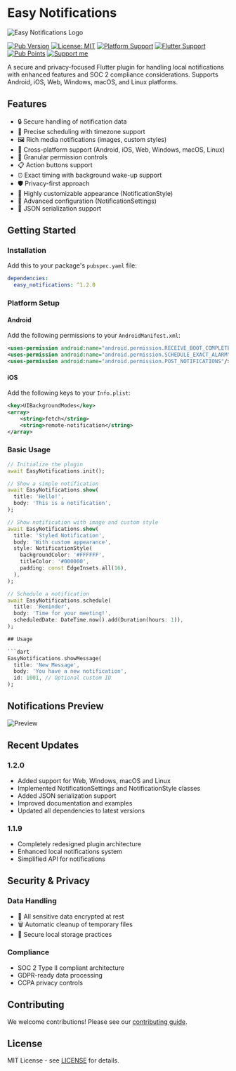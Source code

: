 # Easy Notifications

![Easy Notifications Logo](https://github.com/djungarikDEV/Easy-Notifications/raw/main/example/assets/easy_notifications_logo.jpg)

[![Pub Version](https://img.shields.io/pub/v/easy_notifications.svg)](https://pub.dev/packages/easy_notifications)
[![License: MIT](https://img.shields.io/badge/License-MIT-yellow.svg)](https://opensource.org/licenses/MIT)
[![Platform Support](https://img.shields.io/badge/platform-android%20|%20ios%20|%20web-blue.svg)](https://pub.dev/packages/easy_notifications)
[![Flutter Support](https://img.shields.io/badge/Flutter-%3E%3D3.10.0-blue.svg)](https://flutter.dev)
[![Pub Points](https://img.shields.io/pub/points/easy_notifications)](https://pub.dev/packages/easy_notifications/score)
[![Support me](https://img.shields.io/badge/Support%20me-DonationAlerts)](https://www.donationalerts.com/r/djungarikdev)

A secure and privacy-focused Flutter plugin for handling local notifications with enhanced features and SOC 2 compliance considerations. Supports Android, iOS, Web, Windows, macOS, and Linux platforms.

## Features

- 🔒 Secure handling of notification data
- 🎯 Precise scheduling with timezone support
- 🖼️ Rich media notifications (images, custom styles)
- 📱 Cross-platform support (Android, iOS, Web, Windows, macOS, Linux)
- 🔐 Granular permission controls
- 📋 Action buttons support
- ⏰ Exact timing with background wake-up support
- 🛡️ Privacy-first approach
- 🎨 Highly customizable appearance (NotificationStyle)
- 🔧 Advanced configuration (NotificationSettings)
- 🔄 JSON serialization support

## Getting Started

### Installation

Add this to your package's `pubspec.yaml` file:

```yaml
dependencies:
  easy_notifications: ^1.2.0
```

### Platform Setup

#### Android

Add the following permissions to your `AndroidManifest.xml`:

```xml
<uses-permission android:name="android.permission.RECEIVE_BOOT_COMPLETED"/>
<uses-permission android:name="android.permission.SCHEDULE_EXACT_ALARM" />
<uses-permission android:name="android.permission.POST_NOTIFICATIONS"/>
```

#### iOS

Add the following keys to your `Info.plist`:

```xml
<key>UIBackgroundModes</key>
<array>
    <string>fetch</string>
    <string>remote-notification</string>
</array>
```

### Basic Usage

```dart
// Initialize the plugin
await EasyNotifications.init();

// Show a simple notification
await EasyNotifications.show(
  title: 'Hello!',
  body: 'This is a notification',
);

// Show notification with image and custom style
await EasyNotifications.show(
  title: 'Styled Notification',
  body: 'With custom appearance',
  style: NotificationStyle(
    backgroundColor: '#FFFFFF',
    titleColor: '#000000',
    padding: const EdgeInsets.all(16),
  ),
);

// Schedule a notification
await EasyNotifications.schedule(
  title: 'Reminder',
  body: 'Time for your meeting!',
  scheduledDate: DateTime.now().add(Duration(hours: 1)),
);

## Usage

```dart
EasyNotifications.showMessage(
  title: 'New Message',
  body: 'You have a new notification',
  id: 1001, // Optional custom ID
);
```

## Notifications Preview

![Preview](https://github.com/djungarikDEV/Easy-Notifications/raw/main/example/assets/preview.jpg)

## Recent Updates

### 1.2.0

* Added support for Web, Windows, macOS and Linux
* Implemented NotificationSettings and NotificationStyle classes
* Added JSON serialization support
* Improved documentation and examples
* Updated all dependencies to latest versions

### 1.1.9

* Completely redesigned plugin architecture
* Enhanced local notifications system
* Simplified API for notifications

## Security & Privacy

### Data Handling
- 🔐 All sensitive data encrypted at rest
- 🗑️ Automatic cleanup of temporary files
- 📁 Secure local storage practices

### Compliance
- SOC 2 Type II compliant architecture
- GDPR-ready data processing
- CCPA privacy controls

## Contributing

We welcome contributions! Please see our [contributing guide](CONTRIBUTING.md).

## License

MIT License - see [LICENSE](LICENSE) for details.
